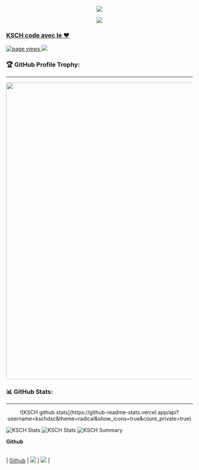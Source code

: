 <p align="center">
<a href="https://discord.gg/ujvDEZYApB">
<img src="https://media.discordapp.net/attachments/1023247620300349541/1023954193356177458/28a41175eb4e13ec82c7b644c362019a.png"
</a>
</p>

<p align="center">
<a href="https://discord.gg/ujvDEZYApB">
<img src="https://lanyard.cnrad.dev/api/1021383297554731060?hideTimestamp=false&hideBadges=false&idleMessage=Work%20on%20Discord%20CapingTeam"
</a>
</p>

  
### KSCH code avec le ❤️
<a href="https://github.com/kschdsc">
    <img src="https://komarev.com/ghpvc/?username=kschdsc" alt="page views" />
  </a>
  <a href="https://github.com/kschdsc">
  <img src="https://img.shields.io/github/followers/kschdsckschdsc.svg?style=social&label=Follow&maxAge=2592000">
  </a>


### 🏆 GitHub Profile Trophy:
---
<a href="https://github.com/kschdsc/github-profile-trophy">
  <p align="center">
  <img width=800 src="https://github-profile-trophy.vercel.app/?username=kschdsc&column=8&theme=radical&no-frame=true&no-bg=true"/>
    </p>
</a>


### 📊 GitHub Stats:
---
 <p align="center">
![KSCH github stats](https://github-readme-stats.vercel.app/api?username=kschdsc&theme=radical&show_icons=true&count_private=true)

![KSCH Stats](https://github-profile-summary-cards.vercel.app/api/cards/repos-per-language?username=kschdsc&theme=solarized_dark)
![KSCH Stats](https://github-profile-summary-cards.vercel.app/api/cards/most-commit-language?username=kschdsc&theme=solarized_dark)
![KSCH Summary](https://github-profile-summary-cards.vercel.app/api/cards/profile-details?username=kschdsc&theme=solarized_dark)
 </p>



**Github**

|                                                                                                                     |                                                               |                                                                |
| ------------------------------------------------------------------------------------------------------------------- | ------------------------------------------------------------: | -------------------------------------------------------------: |
  
| [Github](https://poll.fizzy.wtf/vote?kschdsc.github_gitlab=yes&redirect=https://github.com/kschdsckschdsc/poll%23poll) | ![](https://poll.fizzy.wtf/show?kschdsc.github_gitlab=yes) | ![](https://poll.fizzy.wtf/count?kschdsc.github_gitlab=yes) |

